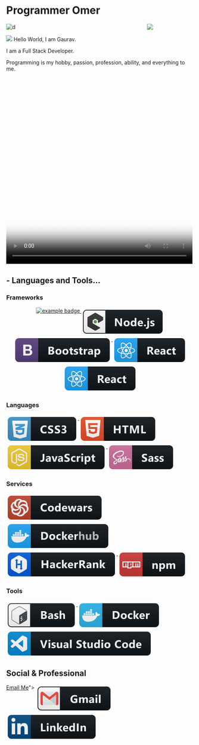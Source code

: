# Programmer Omer

<img align="right" width="25%" src="giphy.mp4" />

![d](https://visitor-badge.laobi.icu/badge?page_id=omertopak)

<p>
  <img src="images/wave.gif" width="30" />
  Hello World, I am Gaurav.
</p>
<p>I am a Full Stack Developer.</p>
<p>
  Programming is my hobby, passion, profession, ability, and everything to me.
</p>

<video alt="Nft Coding GIF" src="./giphy.mp4" poster="https://media1.giphy.com/media/bGgsc5mWoryfgKBx1u/giphy_s.gif?cid=ecf05e473c7otyaya9bzzwifx4q1abaiuyyk95isrjvx0cw6&amp;ep=v1_gifs_search&amp;rid=giphy_s.gif&amp;ct=g" autoplay="" loop="" playsinline="" style="width: 500px; height: 500px; left: 0px; top: 0px;"></video>
## - Languages and Tools...

### Frameworks 

<p align="center">
  <!-- For more icons please follow  https://github.com/MikeCodesDotNET/ColoredBadges -->
   <a href="#">
    <img src="help/badge1.svg" alt="example badge" style="vertical-align:top margin:6px 4px">
  </a> 
  
  <a href="#">
    <img src="svg/dev/frameworks/nodejs_larger.svg" alt="nodejs_larger" style="vertical-align:top; margin:6px 4px">
  </a> 
  <a href="#">
    <img src="svg/dev/frameworks/bootstrap.svg" alt="bootstrap" style="vertical-align:top; margin:6px 4px">
  </a>  
   <a href="#">
    <img src="svg/dev/frameworks/react.svg" alt="react" style="vertical-align:top; margin:6px 4px">
  </a>   
   <a href="#">
    <img src="svg/dev/frameworks/react.svg" alt="react" style="vertical-align:top; margin:6px 4px">
  </a>   


  ### Languages 

   <a href="#">
    <img src="svg/dev/languages/css3.svg" alt="css3" style="vertical-align:top; margin:6px 4px">
  </a>  
    <a href="#">
    <img src="svg/dev/languages/html.svg" alt="html" style="vertical-align:top; margin:6px 4px">
  </a>  
    <a href="#">
    <img src="svg/dev/languages/js.svg" alt="js" style="vertical-align:top; margin:6px 4px">
  </a> 
   <a href="#">
    <img src="svg/dev/languages/sass.svg" alt="sass" style="vertical-align:top; margin:6px 4px">
  </a>  

  ### Services 

   <a href="#">
    <img src="svg/dev/services/codewars.svg" alt="codewars" style="vertical-align:top; margin:6px 4px">
  </a> 
  <a href="#">
    <img src="svg/dev/services/dockerhub.svg" alt="dockerhub" style="vertical-align:top; margin:6px 4px">
  </a> 
   <a href="#">
    <img src="svg/dev/services/hackerrank.svg" alt="hackerrank" style="vertical-align:top; margin:6px 4px">
  </a> 

  <a href="#">
    <img src="svg/dev/services/npm.svg" alt="npm" style="vertical-align:top; margin:6px 4px">
  </a> 

  ### Tools 
  <a href="#">
    <img src="svg/dev/tools/bash.svg" alt="bash" style="vertical-align:top; margin:6px 4px">
  </a> 
  <a href="#">
    <img src="svg/dev/tools/docker.svg" alt="docker" style="vertical-align:top; margin:6px 4px">
  </a> 
<a href="#">
    <img src="svg/dev/tools/visualstudio_code.svg" alt="visualstudio_code" style="vertical-align:top; margin:6px 4px">
  </a> 

  ## Social & Professional 
   <a href="<a href=mailto:omertopak1@gmail.com?subject=SweetWords&body=Please send me a copy of your new program!">Email Me</a>">
    <img src="svg/social/gmail.svg" alt="gmail" style="vertical-align:top; margin:6px 4px">
  </a>  
  <a href="https://www.linkedin.com/in/%C3%B6mer-topak-72603a16a/">
    <img src="svg/social/linkedin.svg" alt="linkedin" style="vertical-align:top; margin:6px 4px">
  </a>  